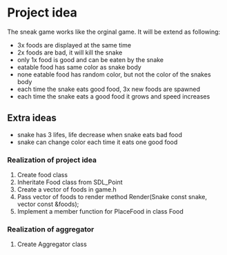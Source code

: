 # Project idea

The sneak game works like the orginal game. 
It will be extend as following: 
* 3x foods are displayed at the same time
* 2x foods are bad, it will kill the snake
* only 1x food is good and can be eaten by the snake 
* eatable food has same color as snake body
* none eatable food has random color, but not the color of the snakes body
* each time the snake eats good food, 3x new foods are spawned
* each time the snake eats a good food it grows and speed increases

## Extra ideas
* snake has 3 lifes, life decrease when snake eats bad food
* snake can change color each time it eats one good food


### Realization of project idea
1. Create food class
2. Inheritate Food class from SDL_Point
3. Create a vector of foods in game.h
4. Pass vector of foods to render method Render(Snake const snake, vector<Food> const &foods);
5. Implement a member function for PlaceFood in class Food


### Realization of aggregator
1. Create Aggregator class